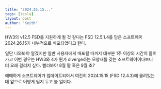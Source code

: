 ```yaml
---
title: "2024.26.15..."
tags: [tesla]
layout: post
author: "Keith"
---
```


HW3의 v12.5 FSD를 지원하게 될 것 같다는 FSD 12.5.1.4를 담은 소프트웨어 2024.26.15가 내부적으로 배포되었다고 한다.

일단 나와봐야 알겠지만 일반 사용자에게 배포될 때까지 대부분 1주 이상의 시간이 들어가고 이번 경우는 HW3와 4가 뭔가 diverge하는 모양새를 갖는 소프트웨어이다보니 더 오래 걸리지 싶다. 빨라봐야 8월 말 혹은 9월 초?

애매하게 소프트웨어가 업데이트되어서 여전히 2024.15.15 (FSD 12.4.3)에 물려있는데 앞으로 어떻게 될지 두고 볼 일이다.

